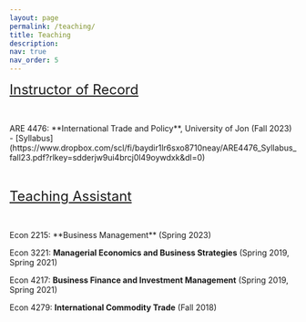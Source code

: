 ```yaml
---
layout: page
permalink: /teaching/
title: Teaching
description: 
nav: true
nav_order: 5
---
```


<!-- <strong style="font-size: 22px;">Instructor of Record</strong> -->
<font size="5"><u> Instructor of Record </u></font>

<p>&nbsp;</p>
ARE 4476: **International Trade and Policy**, University of Jon (Fall 2023) - [Syllabus](https://www.dropbox.com/scl/fi/baydir1lr6sxo8710neay/ARE4476_Syllabus_fall23.pdf?rlkey=sdderjw9ui4brcj0l49oywdxk&dl=0)



<p>&nbsp;</p>



<font size="5"><u> Teaching Assistant </u></font>
<p>&nbsp;</p>
Econ 2215: **Business Management** (Spring 2023)

Econ 3221: **Managerial Economics and Business Strategies** (Spring 2019, Spring 2021)

Econ 4217: **Business Finance and Investment Management** (Spring 2019, Spring 2021)

Econ 4279: **International Commodity Trade** (Fall 2018)
